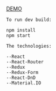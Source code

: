 [DEMO](https://my-notes-13.herokuapp.com/)
```
To run dev build:

npm install
npm start

The technologies:

--React
--React-Router
--Redux
--Redux-Form
--React-DnD
--Material.IO
```